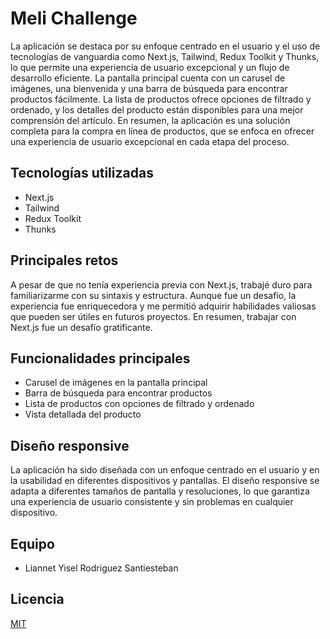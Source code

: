 # Meli Challenge

La aplicación se destaca por su enfoque centrado en el usuario y el uso de tecnologías de vanguardia como Next.js, Tailwind, Redux Toolkit y Thunks, lo que permite una experiencia de usuario excepcional y un flujo de desarrollo eficiente. La pantalla principal cuenta con un carusel de imágenes, una bienvenida y una barra de búsqueda para encontrar productos fácilmente. La lista de productos ofrece opciones de filtrado y ordenado, y los detalles del producto están disponibles para una mejor comprensión del artículo. En resumen, la aplicación es una solución completa para la compra en línea de productos, que se enfoca en ofrecer una experiencia de usuario excepcional en cada etapa del proceso.

## Tecnologías utilizadas

- Next.js
- Tailwind
- Redux Toolkit
- Thunks

## Principales retos
A pesar de que no tenía experiencia previa con Next.js, trabajé duro para familiarizarme con su sintaxis y estructura. Aunque fue un desafío, la experiencia fue enriquecedora y me permitió adquirir habilidades valiosas que pueden ser útiles en futuros proyectos. En resumen, trabajar con Next.js fue un desafío gratificante.

## Funcionalidades principales

- Carusel de imágenes en la pantalla principal
- Barra de búsqueda para encontrar productos
- Lista de productos con opciones de filtrado y ordenado
- Vista detallada del producto

## Diseño responsive

La aplicación ha sido diseñada con un enfoque centrado en el usuario y en la usabilidad en diferentes dispositivos y pantallas. El diseño responsive se adapta a diferentes tamaños de pantalla y resoluciones, lo que garantiza una experiencia de usuario consistente y sin problemas en cualquier dispositivo.


## Equipo

- Liannet Yisel Rodriguez Santiesteban

## Licencia

[MIT](https://choosealicense.com/licenses/mit/)

